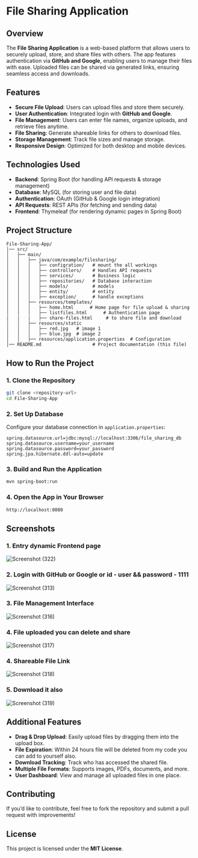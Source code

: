 # File Sharing Application

## Overview
The **File Sharing Application** is a web-based platform that allows users to securely upload, store, and share files with others. The app features authentication via **GitHub and Google**, enabling users to manage their files with ease. Uploaded files can be shared via generated links, ensuring seamless access and downloads.

## Features
- **Secure File Upload**: Users can upload files and store them securely.
- **User Authentication**: Integrated login with **GitHub and Google**.
- **File Management**: Users can enter file names, organize uploads, and retrieve files anytime.
- **File Sharing**: Generate shareable links for others to download files.
- **Storage Management**: Track file sizes and manage storage.
- **Responsive Design**: Optimized for both desktop and mobile devices.

## Technologies Used
- **Backend**: Spring Boot (for handling API requests & storage management)
- **Database**: MySQL (for storing user and file data)
- **Authentication**: OAuth (GitHub & Google login integration)
- **API Requests**: REST APIs (for fetching and sending data)
- **Frontend**: Thymeleaf (for rendering dynamic pages in Spring Boot)

## Project Structure

```
File-Sharing-App/
│── src/
│   ├── main/
│   │   ├── java/com/example/filesharing/
│   │   │   ├── configration/   # mount the all workings
│   │   │   ├── controllers/    # Handles API requests
│   │   │   ├── services/       # Business logic
│   │   │   ├── repositories/   # Database interaction
│   │   │   ├── models/         # models
│   │   │   ├── entity/         # entity
│   │   │   ├── exception/      # handle exceptions
│   │   ├── resources/templates/
│   │   │   ├── home.html      # Home page for file upload & sharing
│   │   │   ├── listfiles.html      # Authentication page
|   |   |   ├── share-files.html     # to share file and download
│   │   ├── resources/static
│   │   │   ├── red.jpg   # image 1
│   │   │   ├── blue.jpg  # image 2
│   │   ├── resources/application.properties  # Configuration
│── README.md                   # Project documentation (this file)
```

## How to Run the Project

### 1. Clone the Repository
```sh
git clone <repository-url>
cd File-Sharing-App
```

### 2. Set Up Database
Configure your database connection in `application.properties`:
```properties
spring.datasource.url=jdbc:mysql://localhost:3306/file_sharing_db
spring.datasource.username=your_username
spring.datasource.password=your_password
spring.jpa.hibernate.ddl-auto=update
```

### 3. Build and Run the Application
```sh
mvn spring-boot:run
```

### 4. Open the App in Your Browser
```sh
http://localhost:8080
```

## Screenshots

### 1. Entry dynamic Frontend page
![Screenshot (322)](https://github.com/user-attachments/assets/1c39c942-ab67-4089-8fba-6a8ec699cb2b)

### 2. Login with GitHub or Google or id - user && password - 1111
![Screenshot (313)](https://github.com/user-attachments/assets/92029fe0-0353-424f-98ce-49de6be1358a)

### 3. File Management Interface
![Screenshot (316)](https://github.com/user-attachments/assets/397f48c4-8264-446f-845d-e460ff22da09)

### 4. File uploaded you can delete and share 
![Screenshot (317)](https://github.com/user-attachments/assets/70102e82-353e-496e-b600-68fe82cfbf5c)

### 4. Shareable File Link
![Screenshot (318)](https://github.com/user-attachments/assets/f144eba4-c514-4fd0-90e8-ade894808d47)

### 5. Download it also
![Screenshot (319)](https://github.com/user-attachments/assets/c1471eee-fe2f-4665-bf12-965066cdac83)

## Additional Features
- **Drag & Drop Upload**: Easily upload files by dragging them into the upload box.
- **File Expiration**: Within 24 hours file will be deleted from my code you can add to yourself also.
- **Download Tracking**: Track who has accessed the shared file.
- **Multiple File Formats**: Supports images, PDFs, documents, and more.
- **User Dashboard**: View and manage all uploaded files in one place.

## Contributing
If you’d like to contribute, feel free to fork the repository and submit a pull request with improvements!

## License
This project is licensed under the **MIT License**.
